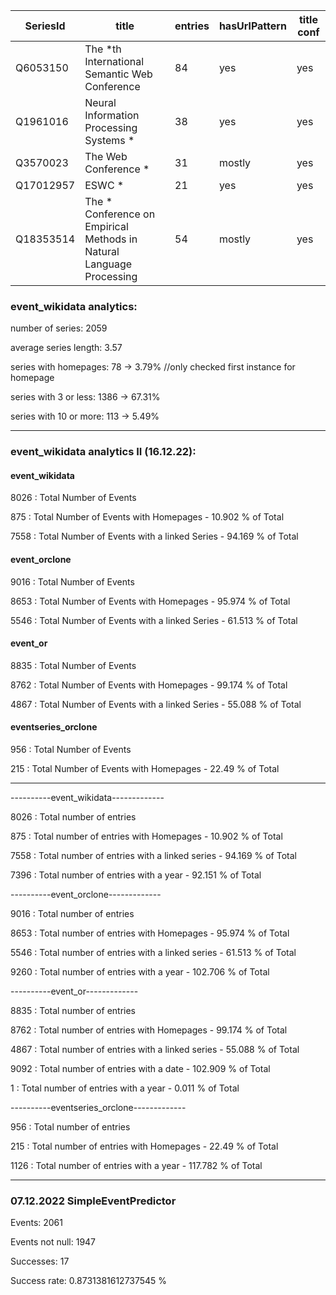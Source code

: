 | SeriesId    | title                                                                | entries | hasUrlPattern | title conf |
|-------------|----------------------------------------------------------------------|---------|---------------|------------|
| Q6053150    | The *th International Semantic Web Conference                        | 84      | yes           | yes        |
| Q1961016    | Neural Information Processing Systems *                              | 38      | yes           | yes        |
| Q3570023    | The Web Conference *                                                 | 31      | mostly        | yes        |
| Q17012957   | ESWC *                                                               | 21      | yes           | yes        |
| Q18353514   | The * Conference on Empirical Methods in Natural Language Processing | 54      | mostly        | yes        |

### event_wikidata analytics:

number of series: 2059

average series length: 3.57

series with homepages: 78 -> 3.79% //only checked first instance for homepage

series with 3 or less: 1386 -> 67.31%

series with 10 or more: 113 -> 5.49%

---

### event_wikidata analytics II (16.12.22):

#### event_wikidata

8026  : Total Number of Events

875  : Total Number of Events with Homepages - 10.902 % of Total

7558  : Total Number of Events with a linked Series - 94.169 % of Total

#### event_orclone

9016  : Total Number of Events

8653  : Total Number of Events with Homepages - 95.974 % of Total

5546  : Total Number of Events with a linked Series - 61.513 % of Total

#### event_or

8835  : Total Number of Events

8762  : Total Number of Events with Homepages - 99.174 % of Total

4867  : Total Number of Events with a linked Series - 55.088 % of Total

#### eventseries_orclone

956  : Total Number of Events

215  : Total Number of Events with Homepages - 22.49 % of Total

---
----------event_wikidata-------------

8026  : Total number of entries

875  : Total number of entries with Homepages - 10.902 % of Total

7558  : Total number of entries with a linked series - 94.169 % of Total

7396  : Total number of entries with a year - 92.151 % of Total

----------event_orclone-------------

9016  : Total number of entries

8653  : Total number of entries with Homepages - 95.974 % of Total

5546  : Total number of entries with a linked series - 61.513 % of Total

9260  : Total number of entries with a year - 102.706 % of Total

----------event_or-------------

8835  : Total number of entries

8762  : Total number of entries with Homepages - 99.174 % of Total

4867  : Total number of entries with a linked series - 55.088 % of Total

9092  : Total number of entries with a date - 102.909 % of Total

1  : Total number of entries with a year - 0.011 % of Total

----------eventseries_orclone-------------

956  : Total number of entries

215  : Total number of entries with Homepages - 22.49 % of Total

1126  : Total number of entries with a year - 117.782 % of Total

---

### 07.12.2022 SimpleEventPredictor

Events:  2061

Events not null:  1947

Successes:  17

Success rate:  0.8731381612737545 %
